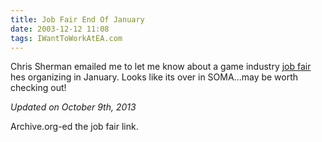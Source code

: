 ```yaml
---
title: Job Fair End Of January
date: 2003-12-12 11:08
tags: IWantToWorkAtEA.com
---
```

Chris Sherman emailed me to let me know about a game industry [job fair][1] hes organizing in January. Looks like its over in SOMA...may be worth checking out!

*Updated on October 9th, 2013*

Archive.org-ed the job fair link.

 [1]: http://web.archive.org/web/20031213052830/http://www.thegameinitiative.com/sfbreakin/index.html

